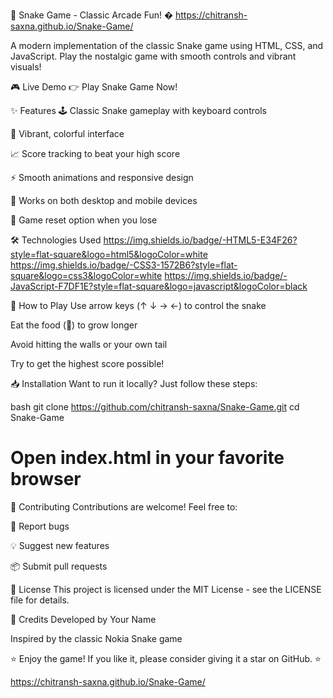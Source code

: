 🐍 Snake Game - Classic Arcade Fun! �
https://chitransh-saxna.github.io/Snake-Game/

A modern implementation of the classic Snake game using HTML, CSS, and JavaScript. Play the nostalgic game with smooth controls and vibrant visuals!

🎮 Live Demo
👉 Play Snake Game Now!

✨ Features
🕹️ Classic Snake gameplay with keyboard controls

🎨 Vibrant, colorful interface

📈 Score tracking to beat your high score

⚡ Smooth animations and responsive design

📱 Works on both desktop and mobile devices

🔄 Game reset option when you lose

🛠️ Technologies Used
https://img.shields.io/badge/-HTML5-E34F26?style=flat-square&logo=html5&logoColor=white
https://img.shields.io/badge/-CSS3-1572B6?style=flat-square&logo=css3&logoColor=white
https://img.shields.io/badge/-JavaScript-F7DF1E?style=flat-square&logo=javascript&logoColor=black

🎯 How to Play
Use arrow keys (↑ ↓ → ←) to control the snake

Eat the food (🍎) to grow longer

Avoid hitting the walls or your own tail

Try to get the highest score possible!

📥 Installation
Want to run it locally? Just follow these steps:

bash
git clone https://github.com/chitransh-saxna/Snake-Game.git
cd Snake-Game
# Open index.html in your favorite browser
🤝 Contributing
Contributions are welcome! Feel free to:

🐛 Report bugs

💡 Suggest new features

📦 Submit pull requests

📜 License
This project is licensed under the MIT License - see the LICENSE file for details.

🙏 Credits
Developed by Your Name

Inspired by the classic Nokia Snake game

⭐ Enjoy the game! If you like it, please consider giving it a star on GitHub. ⭐

https://chitransh-saxna.github.io/Snake-Game/
